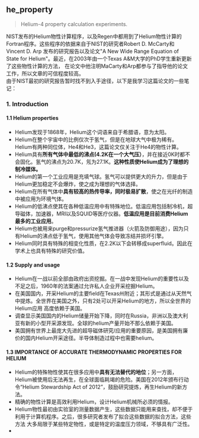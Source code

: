 ## he_property
> Helium-4 property calculation experiments.

NIST发布的Helium物性计算程序，以及Regen中都用到了Helium物性计算的Fortran程序。这些程序的依据来自于NIST的研究者Robert D. McCarty和Vincent D. Arp
发布的研究报告以及论文"A New Wide Range Equation of State for Helium"。最近，在2003年由一个Texas A&M大学的PhD学生重新更新了这些物性计算的方法，
在论文中他注明MaCarty和Arp都参与了指导他的论文工作，所以文章的可信程度较高。   
由于NIST最初的研究报告暂时找不到入手途径，以下是我学习这篇论文的一些笔记：    
### 1. Introduction
#### 1.1 Helium properties
- Helium发现于1868年，Helium这个词语来自于希腊语，意为太阳。
- Helium在整个宇宙中的比例仅次于氢气，但是在地球大气中极为稀有。Helium有两种同位体，He4和He3，这篇论文仅关注于He4的物性计算。
- Helium具有**所有气体中最低的沸点(4.2K在一个大气压）**，并在接近0K时都不会固化。氢气的沸点为20.7K，氖为27.1K。**这种性质使Helium成为了理想的制冷媒体。**
- Helium的第一个工业应用是充填气球。氢气可以提供更大的升力，但是由于Helium更加稳定不会爆炸，使之成为理想的气体选择。
- Helium在所有气体中**具有较高的热传导率，同时极易扩散**，使之在光纤的制造中被应用为环境气体。
- Helium的低沸点使其在各种低温应用中有特殊地位。低温应用包括制冷机，超导磁体，加速器，MRI以及SQUID等医疗仪器。**低温应用是目前消费Helium最多的工业应用**。
- Helium也被用来purge和pressurize氢气推进器（火箭及防御用途），因为只有Helium的沸点低于氢气，使用其他气体会导致冻结并损坏引擎。
- Helium同时具有特殊的相变化性质，在2.2K以下会转移成superfluid。因此在学术上也具有特殊的研究价值。

#### 1.2 Supply and usage
- Helium在一战以前全部由政府出资挖掘。在一战中发现Helium的重要性以及不足之后，1960年的法案通过允许私人企业开采挖掘Helium。
- 在美国国内，开采Helium的主要field在Texas州附近；其形式是通过从天然气中提炼。全世界在美国之外，只有2处可以开采Helium的地方，所以全世界的Helium应用
高度依赖于美国。
- 调查显示美国国内的Helium储量开始下降，同时在Russia，非洲以及澳大利亚有新的小型开采源发现。全球的helium产量开始不那么依赖于美国。
- 美国拥有世界上最庞大先进的超导磁体研究/应用的重要原因，是美国拥有廉价的国内Helium开采途径。半导体制造过程中也需要helium。

#### 1.3 IMPORTANCE OF ACCURATE THERMODYNAMIC PROPERTIES FOR HELIUM
- Helium的特殊物性使其在很多应用中**具有无法替代的地位**；另一方面，Helium被使用后无法再生，在全球面临耗竭的危险。美国在2012年颁布行动令“Helium Stewardship Act of 2012”，鼓励研究提炼，再生Helium的新方法。
- 精确的物性计算是高效利用Helium，设计Helium机械所必须的情报。
- Helium物性最初由实验室的测量数据产生，这些数据只能用来查找，却不便于利用于计算机程序。之后，很多研究者发布了拟合这些数据的拟合方法，这些方法
大多局限于某些特定物性，或是特定的温度压力领域，不够具有广泛性。
- 

